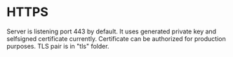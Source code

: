 # HTTPS
Server is listening port 443 by default. It uses generated private key and selfsigned certificate currently. Certificate can be authorized for production purposes.
TLS pair is in "tls" folder.
